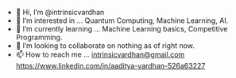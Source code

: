 - 👋 Hi, I’m @intrinsicvardhan
- 👀 I’m interested in ... Quantum Computing, Machine Learning, AI. 
- 🌱 I’m currently learning ... Machine Learning basics, Competitive Programming.
- 💞️ I’m looking to collaborate on nothing as of right now. 
- 📫 How to reach me ... intrinsicvardhan@gmail.com https://www.linkedin.com/in/aaditya-vardhan-526a63227 

<!---
intrinsicvardhan/intrinsicvardhan is a ✨ special ✨ repository because its `README.md` (this file) appears on your GitHub profile.
You can click the Preview link to take a look at your changes.
--->
